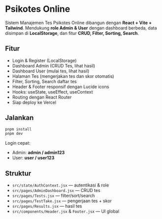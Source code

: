 # Psikotes Online

Sistem Manajemen Tes Psikotes Online dibangun dengan **React + Vite + Tailwind**. Mendukung **role Admin & User** dengan dashboard berbeda, data disimpan di **LocalStorage**, dan fitur **CRUD, Filter, Sorting, Search**.

## Fitur
- Login & Register (LocalStorage)
- Dashboard Admin (CRUD Tes, lihat hasil)
- Dashboard User (mulai tes, lihat hasil)
- Halaman Tes (mengerjakan tes dan skor otomatis)
- Filter, Sorting, Search daftar tes
- Header & Footer responsif dengan Lucide icons
- Hooks: useState, useEffect, useContext
- Routing dengan React Router
- Siap deploy ke Vercel

## Jalankan
```bash
pnpm install
pnpm dev
```
Login cepat:
- Admin: **admin / admin123**
- User: **user / user123**

## Struktur
- `src/state/AuthContext.jsx` — autentikasi & role
- `src/pages/AdminDashboard.jsx` — CRUD tes
- `src/pages/Tests.jsx` — filter/sort/search
- `src/pages/TestTake.jsx` — pengerjaan tes + skor
- `src/pages/Results.jsx` — hasil tes
- `src/components/Header.jsx` & `Footer.jsx` — UI global
